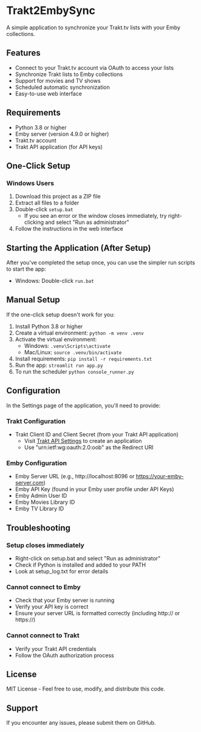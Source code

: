 # Trakt2EmbySync

A simple application to synchronize your Trakt.tv lists with your Emby collections.

## Features

- Connect to your Trakt.tv account via OAuth to access your lists
- Synchronize Trakt lists to Emby collections
- Support for movies and TV shows
- Scheduled automatic synchronization
- Easy-to-use web interface

## Requirements

- Python 3.8 or higher
- Emby server (version 4.9.0 or higher)
- Trakt.tv account
- Trakt API application (for API keys)

## One-Click Setup

### Windows Users

1. Download this project as a ZIP file
2. Extract all files to a folder
3. Double-click `setup.bat`
   - If you see an error or the window closes immediately, try right-clicking and select "Run as administrator"
4. Follow the instructions in the web interface

## Starting the Application (After Setup)

After you've completed the setup once, you can use the simpler run scripts to start the app:

- Windows: Double-click `run.bat`

## Manual Setup

If the one-click setup doesn't work for you:

1. Install Python 3.8 or higher
2. Create a virtual environment: `python -m venv .venv`
3. Activate the virtual environment:
   - Windows: `.venv\Scripts\activate`
   - Mac/Linux: `source .venv/bin/activate`
4. Install requirements: `pip install -r requirements.txt`
5. Run the app: `streamlit run app.py`
6. To run the scheduler `python console_runner.py`

## Configuration

In the Settings page of the application, you'll need to provide:

### Trakt Configuration
- Trakt Client ID and Client Secret (from your Trakt API application)
  - Visit [Trakt API Settings](https://trakt.tv/oauth/applications) to create an application
  - Use "urn:ietf:wg:oauth:2.0:oob" as the Redirect URI

### Emby Configuration
- Emby Server URL (e.g., http://localhost:8096 or https://your-emby-server.com)
- Emby API Key (found in your Emby user profile under API Keys)
- Emby Admin User ID
- Emby Movies Library ID
- Emby TV Library ID

## Troubleshooting

### Setup closes immediately
- Right-click on setup.bat and select "Run as administrator"
- Check if Python is installed and added to your PATH
- Look at setup_log.txt for error details

### Cannot connect to Emby
- Check that your Emby server is running
- Verify your API key is correct
- Ensure your server URL is formatted correctly (including http:// or https://)

### Cannot connect to Trakt
- Verify your Trakt API credentials
- Follow the OAuth authorization process

## License

MIT License - Feel free to use, modify, and distribute this code.

## Support

If you encounter any issues, please submit them on GitHub.
